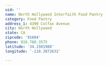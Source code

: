 ```yaml
---
uid: ''
name: North Hollywood Interfaith Food Pantry
category: Food Pantry
address_1: 4390 Colfax Avenue
city: North Hollywood
state: CA
zipcode: '91604'
phone: 818.760.3575
latitude: '34.1501988'
longitude: '-118.3872632'

---
```

